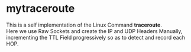# mytraceroute

This is a self implementation of the Linux Command **traceroute**.  
Here we use Raw Sockets and create the IP and UDP Headers Manually, incrementing the TTL Field progressively so as to detect and record each HOP.

